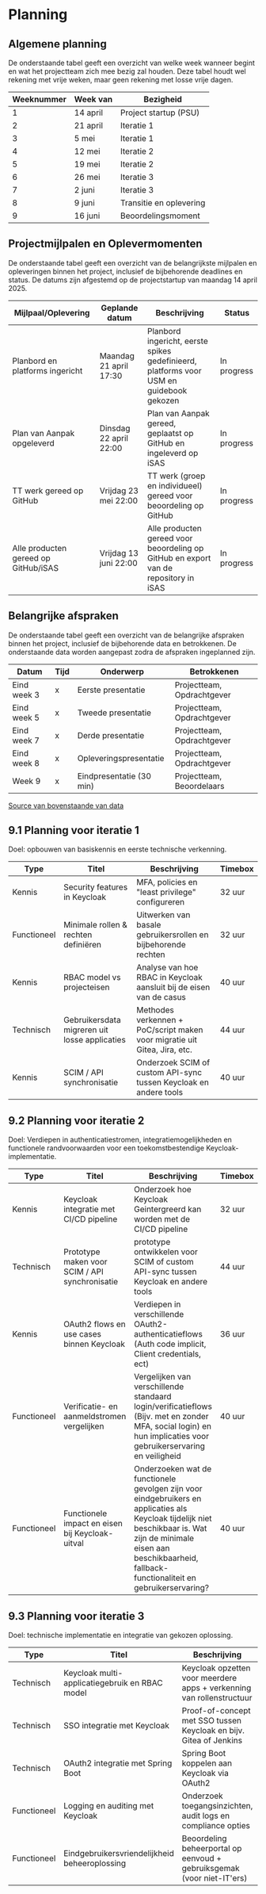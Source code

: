 # Planning

## Algemene planning

De onderstaande tabel geeft een overzicht van welke week wanneer begint en wat het projectteam zich mee bezig zal
houden. Deze tabel houdt wel rekening met vrije weken, maar geen rekening met losse vrije dagen.

| Weeknummer | Week van | Bezigheid               |
|------------|----------|-------------------------|
| 1          | 14 april | Project startup (PSU)   |
| 2          | 21 april | Iteratie 1              |
| 3          | 5 mei    | Iteratie 1              |
| 4          | 12 mei   | Iteratie 2              |
| 5          | 19 mei   | Iteratie 2              |
| 6          | 26 mei   | Iteratie 3              |
| 7          | 2 juni   | Iteratie 3              |
| 8          | 9 juni   | Transitie en oplevering |
| 9          | 16 juni  | Beoordelingsmoment      |

## Projectmijlpalen en Oplevermomenten

De onderstaande tabel geeft een overzicht van de belangrijkste mijlpalen en opleveringen binnen het project, inclusief
de bijbehorende deadlines en status. De datums zijn afgestemd op de projectstartup van maandag 14 april 2025.

| Mijlpaal/Oplevering                  | Geplande datum         | Beschrijving                                                                            | Status      |
|--------------------------------------|------------------------|-----------------------------------------------------------------------------------------|-------------|
| Planbord en platforms ingericht      | Maandag 21 april 17:30 | Planbord ingericht, eerste spikes gedefinieerd, platforms voor USM en guidebook gekozen | In progress |
| Plan van Aanpak opgeleverd           | Dinsdag 22 april 22:00 | Plan van Aanpak gereed, geplaatst op GitHub en ingeleverd op iSAS                       | In progress |
| TT werk gereed op GitHub             | Vrijdag 23 mei 22:00   | TT werk (groep en individueel) gereed voor beoordeling op GitHub                        | In progress |
| Alle producten gereed op GitHub/iSAS | Vrijdag 13 juni 22:00  | Alle producten gereed voor beoordeling op GitHub en export van de repository in iSAS    | In progress |

## Belangrijke afspraken

De onderstaande tabel geeft een overzicht van de belangrijke afspraken binnen het project, inclusief de bijbehorende
data en betrokkenen. De onderstaande data worden aangepast zodra de afspraken ingeplanned zijn.

| Datum       | Tijd | Onderwerp                | Betrokkenen                |
|-------------|------|--------------------------|----------------------------|
| Eind week 3 | x    | Eerste presentatie       | Projectteam, Opdrachtgever |
| Eind week 5 | x    | Tweede presentatie       | Projectteam, Opdrachtgever |
| Eind week 7 | x    | Derde presentatie        | Projectteam, Opdrachtgever |
| Eind week 8 | x    | Opleveringspresentatie   | Projectteam, Opdrachtgever |
| Week 9      | x    | Eindpresentatie (30 min) | Projectteam, Beoordelaars  |

[Source van bovenstaande van data](https://aim-ene.github.io/pexe/docs/Tijdlijn)

## 9.1 Planning voor iteratie 1

Doel: opbouwen van basiskennis en eerste technische verkenning.

| Type        | Titel                                         | Beschrijving                                                              | Timebox |  
|-------------|-----------------------------------------------|---------------------------------------------------------------------------|---------|  
| Kennis      | Security features in Keycloak                 | MFA, policies en "least privilege" configureren                           | 32 uur  |  
| Functioneel | Minimale rollen & rechten definiëren          | Uitwerken van basale gebruikersrollen en bijbehorende rechten             | 32 uur  |  
| Kennis      | RBAC model vs projecteisen                    | Analyse van hoe RBAC in Keycloak aansluit bij de eisen van de casus       | 40 uur  |  
| Technisch   | Gebruikersdata migreren uit losse applicaties | Methodes verkennen + PoC/script maken voor migratie uit Gitea, Jira, etc. | 44 uur  |  
| Kennis   | SCIM / API synchronisatie                     | Onderzoek SCIM of custom API-sync tussen Keycloak en andere tools         | 40 uur  |  

## 9.2 Planning voor iteratie 2

Doel: Verdiepen in authenticatiestromen, integratiemogelijkheden en functionele randvoorwaarden voor een toekomstbestendige Keycloak-implementatie.

| Type        | Titel                                         | Beschrijving                                                          | Timebox |  
|-------------|-----------------------------------------------|-----------------------------------------------------------------------|---------|  
| Kennis | Keycloak integratie met CI/CD pipeline     | Onderzoek hoe Keycloak Geintergreerd kan worden met de CI/CD pipeline | 32 uur  |  
| Technisch   | Prototype maken voor SCIM / API synchronisatie   | prototype ontwikkelen voor SCIM of custom API-sync tussen Keycloak en andere tools       | 44 uur  |  
| Kennis      | OAuth2 flows en use cases binnen Keycloak     | Verdiepen in verschillende OAuth2-authenticatieflows (Auth code implicit, Client credentials, ect)      | 36 uur  |  
| Functioneel | Verificatie- en aanmeldstromen vergelijken | Vergelijken van verschillende standaard login/verificatieflows (Bijv. met en zonder MFA, social login) en hun implicaties voor gebruikerservaring en veiligheid | 40 uur  |  
| Functioneel      | Functionele impact en eisen bij Keycloak-uitval    | Onderzoeken wat de functionele gevolgen zijn voor eindgebruikers en applicaties als Keycloak tijdelijk niet beschikbaar is. Wat zijn de minimale eisen aan beschikbaarheid, fallback-functionaliteit en gebruikerservaring?  | 40 uur  |  

## 9.3 Planning voor iteratie 3

Doel: technische implementatie en integratie van gekozen oplossing.

| Type        | Titel                                          | Beschrijving                                                           | Timebox |  
|-------------|------------------------------------------------|------------------------------------------------------------------------|---------|  
| Technisch   | Keycloak multi-applicatiegebruik en RBAC model | Keycloak opzetten voor meerdere apps + verkenning van rollenstructuur  | 44 uur  |  
| Technisch   | SSO integratie met Keycloak                    | Proof-of-concept met SSO tussen Keycloak en bijv. Gitea of Jenkins     | 44 uur  |  
| Technisch   | OAuth2 integratie met Spring Boot              | Spring Boot koppelen aan Keycloak via OAuth2                           | 44 uur  |  
| Functioneel | Logging en auditing met Keycloak               | Onderzoek toegangsinzichten, audit logs en compliance opties           | 32 uur  |  
| Functioneel | Eindgebruikersvriendelijkheid beheeroplossing  | Beoordeling beheerportal op eenvoud + gebruiksgemak (voor niet-IT'ers) | 32 uur  |  

